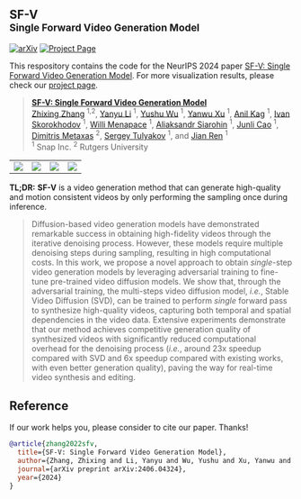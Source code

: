 ## SF-V <br><sub> Single Forward Video Generation Model</sub>

[![arXiv](https://img.shields.io/badge/arXiv-2406.04324-b31b1b)](https://arxiv.org/abs/2406.04324)
[![Project Page](https://img.shields.io/badge/Project-Website-orange)](https://snap-research.github.io/SF-V/)

This respository contains the code for the NeurIPS 2024 paper [SF-V: Single Forward Video Generation Model](https://arxiv.org/abs/2406.04324).
For more visualization results, please check our [project page](https://snap-research.github.io/SF-V/).

> **[SF-V: Single Forward Video Generation Model](https://arxiv.org/abs/2406.04324)** \
> [Zhixing Zhang](https://zhang-zx.github.io/) <sup>1,2</sup>,
> [Yanyu Li](https://scholar.google.com/citations?user=XUj8koUAAAAJ) <sup>1</sup>,
> [Yushu Wu](https://scholar.google.com/citations?user=3hEDsFYAAAAJ) <sup>1</sup>,
> [Yanwu Xu](https://xuyanwu.github.io/) <sup>1</sup>,
> [Anil Kag](https://anilkagak2.github.io/) <sup>1</sup>,
> [Ivan Skorokhodov](https://universome.github.io/) <sup>1</sup>,
> [Willi Menapace](https://scholar.google.com/citations?user=31ha1LgAAAAJ) <sup>1</sup>,
> [Aliaksandr Siarohin](https://aliaksandrsiarohin.github.io/aliaksandr-siarohin-website/) <sup>1</sup>,
> [Junli Cao](https://scholar.google.com/citations?user=BV98MGAAAAAJ) <sup>1</sup>,
> [Dimitris Metaxas](https://people.cs.rutgers.edu/~dnm/) <sup>2</sup>,
> [Sergey Tulyakov](http://www.stulyakov.com/) <sup>1</sup>,
> and [Jian Ren](https://alanspike.github.io/) <sup>1</sup> \
> <sup>1</sup> Snap Inc.
> <sup>2</sup> Rutgers University


<div align="center">
<table width=100%>
    <tr>
        <td><img src="assets/videos/getty_1268957634_1_1_steps.gif"></td>
        <td><img src="assets/videos/7d90a98d-bd4d-4d97-8db7-7ccf17b16ba9_1_steps.gif"></td>
        <td><img src="assets/videos/8ec23fde-8928-458d-8b59-308008667efc_1_steps.gif"></td>
        <td><img src="assets/videos/5fbbf2ae-5b99-4186-ad64-96fd5fdbd4e2_1_steps.gif"></td>
    </tr>
</table>
</div>

**TL;DR:** **SF-V** is a video generation method that can generate high-quality and motion consistent videos by only performing the sampling once during inference.
> Diffusion-based video generation models have demonstrated remarkable success in obtaining high-fidelity videos through the iterative denoising process. However, these models require multiple denoising steps during sampling, resulting in high computational costs. In this work, we propose a novel approach to obtain _single_-step video generation models by leveraging adversarial training to fine-tune pre-trained video diffusion models. We show that, through the adversarial training, the multi-steps video diffusion model, _i.e._, Stable Video Diffusion (SVD), can be trained to perform _single_ forward pass to synthesize high-quality videos, capturing both temporal and spatial dependencies in the video data. Extensive experiments demonstrate that our method achieves competitive generation quality of synthesized videos with significantly reduced computational overhead for the denoising process (_i.e._, around 23x speedup compared with SVD and 6x speedup compared with existing works, with even better generation quality), paving the way for real-time video synthesis and editing.


## Reference

If our work helps you, please consider to cite our paper. Thanks!

```BibTeX
@article{zhang2022sfv,
  title={SF-V: Single Forward Video Generation Model},
  author={Zhang, Zhixing and Li, Yanyu and Wu, Yushu and Xu, Yanwu and Kag, Anil and Skorokhodov, Ivan and Menapace, Willi and Siarohin, Aliaksandr and Cao, Junli and Metaxas, Dimitris and Tulyakov, Sergey and Ren, Jian},
  journal={arXiv preprint arXiv:2406.04324},
  year={2024}
}
```
